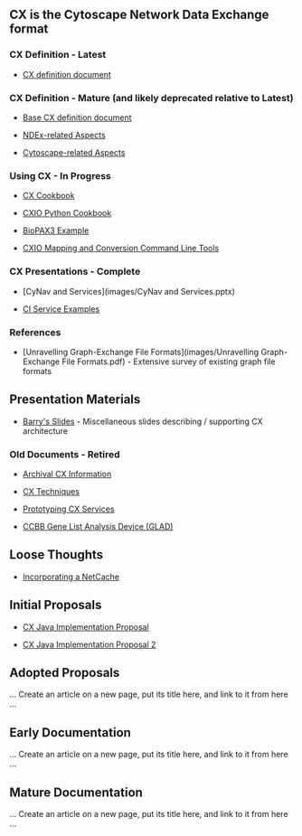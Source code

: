 ## CX is the Cytoscape Network Data Exchange format

### CX Definition - Latest
* [CX definition document](https://docs.google.com/document/d/1UTQGSiqbF3QU9FCjymWkdjYICdp7HpDcPfhbehSkgOg/edit#heading=h.czluozfc8nwp)

### CX Definition - Mature (and likely deprecated relative to Latest)
* [Base CX definition document](https://docs.google.com/document/d/1kAUzVj6X86YCWHnTyZtybh1lt4zO-M6anCMJBD_PyG0/edit#heading=h.czluozfc8nwp)

* [NDEx-related Aspects](https://docs.google.com/document/d/1Bn1X6tFWEDmCr7Z73xZoBhL8HRZhMPqEiWFFbr6gSDc/edit#heading=h.ifadelbobpc9)

* [Cytoscape-related Aspects](https://docs.google.com/document/d/17x0WbbFPNEMjuVyNrIzDaREc-XDBQVgdOh7LqDBYGbI/edit)


### Using CX - In Progress
* [CX Cookbook](https://docs.google.com/document/d/1A_STRZasG35waHDjivtZo2cPbV5x1hVIXP7KMmh1TV4/edit)

* [CXIO Python Cookbook](https://docs.google.com/document/d/1KwR-JBfjfSB7aoAi51QtOApv2E5GC80vogXoJ-LyXJw/edit#heading=h.9cz81yxlsk2j)

* [BioPAX3 Example](https://docs.google.com/document/d/1RTAcAIr50FB6bt6FmgluouI55BqyPFtvA9rq1qdJF0c/edit)

* [CXIO Mapping and Conversion Command Line Tools](https://docs.google.com/document/d/1qu1aPZAaQLMZMmAnOGuGOmFgBS42ppp-84nKS8-zjBg/edit#heading=h.843uipa2lxmy)

### CX Presentations - Complete
* [CyNav and Services](images/CyNav and Services.pptx)

* [CI Service Examples](https://docs.google.com/presentation/d/1QlzDyy_Y44virr4fjsXd0Fsp8lOOhUvWfWAxnH1v13c/edit#slide=id.gb6c4a0be0_1_139)

### References
* [Unravelling Graph-Exchange File Formats](images/Unravelling Graph-Exchange File Formats.pdf) - Extensive survey of existing graph file formats
 
## Presentation Materials
* [Barry's Slides](images/Slides.pptx) - Miscellaneous slides describing / supporting CX architecture


### Old Documents - Retired

* [Archival CX Information](https://docs.google.com/document/d/1XV_yTfXfmgjY3czXWlbYWsBnV70UW9YL0FFRCzOKtiI/edit#heading=h.56xyv0rimwq1)

* [CX Techniques](https://docs.google.com/document/d/1FJG3FjYvxNnBAiquLx8KnGcjx8m89DLa_BN0gd5j3yo/edit)

* [Prototyping CX Services](https://docs.google.com/document/d/1NRPsrszU5Zzzt9MWTdXXDFUuOI8KxrP0J-R8tkGWEvc/edit)

* [CCBB Gene List Analysis Device (GLAD)](https://docs.google.com/document/d/1b9YmyJTrNk-xZk5fo05Y7XoLVgv6ntadMDqVZkqefqQ/edit)


## Loose Thoughts
* [Incorporating a NetCache](https://drive.google.com/file/d/0B05JMUI-p-wFeUNENmFNdWwxZUU/view?usp=sharing)

## Initial Proposals
* [CX Java Implementation Proposal](https://docs.google.com/document/d/1o-kQiLdlPIq7TNtOmSKBBLQqJTF45EKgvCu-eUjb0hA/edit)

* [CX Java Implementation Proposal 2](https://docs.google.com/document/d/11X7C_JihNMRAT0nt7YSALji1y5HefZmh3xDlTlRU3SI/edit)

## Adopted Proposals
... Create an article on a new page, put its title here, and link to it from here ...

## Early Documentation
... Create an article on a new page, put its title here, and link to it from here ...

## Mature Documentation
... Create an article on a new page, put its title here, and link to it from here ...

